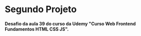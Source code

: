 # Segundo Projeto

####  Desafio da aula 39 do curso da Udemy "Curso Web Frontend Fundamentos HTML CSS JS".

